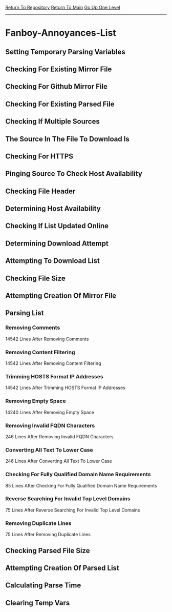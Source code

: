 [Return To Repository](https://github.com/deathbybandaid/piholeparser/)
[Return To Main](https://github.com/deathbybandaid/piholeparser/blob/master/RecentRunLogs/Mainlog.md)
[Go Up One Level](https://github.com/deathbybandaid/piholeparser/blob/master/RecentRunLogs/TopLevelScripts/30-Processing-External-Blacklists.md)
____________________________________
# Fanboy-Annoyances-List
## Setting Temporary Parsing Variables
## Checking For Existing Mirror File
## Checking For Github Mirror File
## Checking For Existing Parsed File
## Checking If Multiple Sources
## The Source In The File To Download Is
## Checking For HTTPS
## Pinging Source To Check Host Availability
## Checking File Header
## Determining Host Availability
## Checking If List Updated Online
## Determining Download Attempt
## Attempting To Download List
## Checking File Size
## Attempting Creation Of Mirror File
## Parsing List
### Removing Comments
14542 Lines After Removing Comments
### Removing Content Filtering
14542 Lines After Removing Content Filtering
### Trimming HOSTS Format IP Addresses
14542 Lines After Trimming HOSTS Format IP Addresses
### Removing Empty Space
14240 Lines After Removing Empty Space
### Removing Invalid FQDN Characters
246 Lines After Removing Invalid FQDN Characters
### Converting All Text To Lower Case
246 Lines After Converting All Text To Lower Case
### Checking For Fully Qualified Domain Name Requirements
85 Lines After Checking For Fully Qualified Domain Name Requirements
### Reverse Searching For Invalid Top Level Domains
75 Lines After Reverse Searching For Invalid Top Level Domains
### Removing Duplicate Lines
75 Lines After Removing Duplicate Lines
## Checking Parsed File Size
## Attempting Creation Of Parsed List
## Calculating Parse Time
## Clearing Temp Vars
